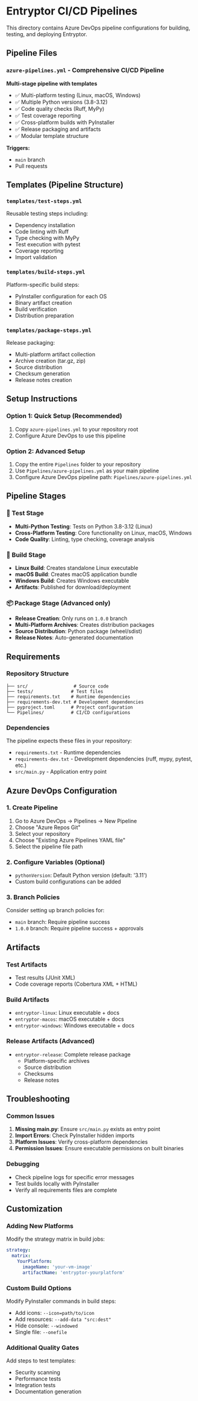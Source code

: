 # Entryptor CI/CD Pipelines

This directory contains Azure DevOps pipeline configurations for building, testing, and deploying Entryptor.

## Pipeline Files

### `azure-pipelines.yml` - Comprehensive CI/CD Pipeline
**Multi-stage pipeline with templates**
- ✅ Multi-platform testing (Linux, macOS, Windows)
- ✅ Multiple Python versions (3.8-3.12)
- ✅ Code quality checks (Ruff, MyPy)
- ✅ Test coverage reporting
- ✅ Cross-platform builds with PyInstaller
- ✅ Release packaging and artifacts
- ✅ Modular template structure

**Triggers:**
- `main` branch
- Pull requests

## Templates (Pipeline Structure)

### `templates/test-steps.yml`
Reusable testing steps including:
- Dependency installation
- Code linting with Ruff
- Type checking with MyPy
- Test execution with pytest
- Coverage reporting
- Import validation

### `templates/build-steps.yml`
Platform-specific build steps:
- PyInstaller configuration for each OS
- Binary artifact creation
- Build verification
- Distribution preparation

### `templates/package-steps.yml`
Release packaging:
- Multi-platform artifact collection
- Archive creation (tar.gz, zip)
- Source distribution
- Checksum generation
- Release notes creation

## Setup Instructions

### Option 1: Quick Setup (Recommended)
1. Copy `azure-pipelines.yml` to your repository root
2. Configure Azure DevOps to use this pipeline

### Option 2: Advanced Setup
1. Copy the entire `Pipelines` folder to your repository
2. Use `Pipelines/azure-pipelines.yml` as your main pipeline
3. Configure Azure DevOps pipeline path: `Pipelines/azure-pipelines.yml`

## Pipeline Stages

### 🧪 Test Stage
- **Multi-Python Testing**: Tests on Python 3.8-3.12 (Linux)
- **Cross-Platform Testing**: Core functionality on Linux, macOS, Windows
- **Code Quality**: Linting, type checking, coverage analysis

### 🔨 Build Stage
- **Linux Build**: Creates standalone Linux executable
- **macOS Build**: Creates macOS application bundle
- **Windows Build**: Creates Windows executable
- **Artifacts**: Published for download/deployment

### 📦 Package Stage (Advanced only)
- **Release Creation**: Only runs on `1.0.0` branch
- **Multi-Platform Archives**: Creates distribution packages
- **Source Distribution**: Python package (wheel/sdist)
- **Release Notes**: Auto-generated documentation

## Requirements

### Repository Structure
```
├── src/                 # Source code
├── tests/              # Test files
├── requirements.txt    # Runtime dependencies
├── requirements-dev.txt # Development dependencies
├── pyproject.toml      # Project configuration
└── Pipelines/          # CI/CD configurations
```

### Dependencies
The pipeline expects these files in your repository:
- `requirements.txt` - Runtime dependencies
- `requirements-dev.txt` - Development dependencies (ruff, mypy, pytest, etc.)
- `src/main.py` - Application entry point

## Azure DevOps Configuration

### 1. Create Pipeline
1. Go to Azure DevOps → Pipelines → New Pipeline
2. Choose "Azure Repos Git"
3. Select your repository
4. Choose "Existing Azure Pipelines YAML file"
5. Select the pipeline file path

### 2. Configure Variables (Optional)
- `pythonVersion`: Default Python version (default: '3.11')
- Custom build configurations can be added

### 3. Branch Policies
Consider setting up branch policies for:
- `main` branch: Require pipeline success
- `1.0.0` branch: Require pipeline success + approvals

## Artifacts

### Test Artifacts
- Test results (JUnit XML)
- Code coverage reports (Cobertura XML + HTML)

### Build Artifacts
- `entryptor-linux`: Linux executable + docs
- `entryptor-macos`: macOS executable + docs  
- `entryptor-windows`: Windows executable + docs

### Release Artifacts (Advanced)
- `entryptor-release`: Complete release package
  - Platform-specific archives
  - Source distribution
  - Checksums
  - Release notes

## Troubleshooting

### Common Issues
1. **Missing main.py**: Ensure `src/main.py` exists as entry point
2. **Import Errors**: Check PyInstaller hidden imports
3. **Platform Issues**: Verify cross-platform dependencies
4. **Permission Issues**: Ensure executable permissions on built binaries

### Debugging
- Check pipeline logs for specific error messages
- Test builds locally with PyInstaller
- Verify all requirements files are complete

## Customization

### Adding New Platforms
Modify the strategy matrix in build jobs:
```yaml
strategy:
  matrix:
    YourPlatform:
      imageName: 'your-vm-image'
      artifactName: 'entryptor-yourplatform'
```

### Custom Build Options
Modify PyInstaller commands in build steps:
- Add icons: `--icon=path/to/icon`
- Add resources: `--add-data "src:dest"`
- Hide console: `--windowed`
- Single file: `--onefile`

### Additional Quality Gates
Add steps to test templates:
- Security scanning
- Performance tests
- Integration tests
- Documentation generation
